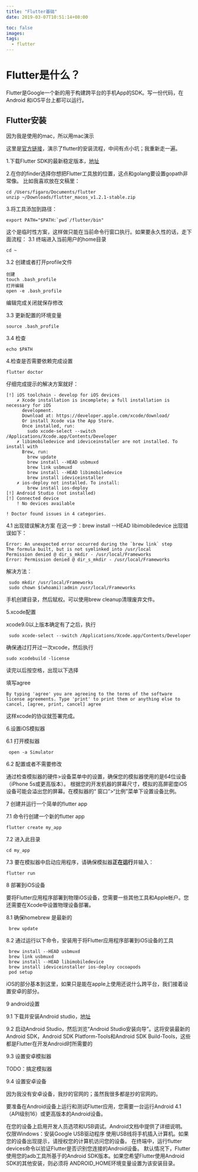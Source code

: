 ```yaml
---
title: "Flutter基础"
date: 2019-03-07T10:51:14+08:00

toc: false
images:
tags: 
  - flutter
---
```


# Flutter是什么？

Flutter是Google一个新的用于构建跨平台的手机App的SDK。写一份代码，在Android 和iOS平台上都可以运行。
## Flutter安装

因为我是使用的mac，所以用mac演示

这里是[官方链接](https://flutter.dev/docs/get-started/install/macos)，演示了flutter的安装流程，中间有点小坑；我重新走一遍。

1.下载Flutter SDK的最新稳定版本，[地址](https://flutter.dev/docs/development/tools/sdk/archive)

2.在你的finder选择你想把Flutter工具放的位置，这点和golang要设置gopath非常像。
比如我喜欢放在文稿里：
 
```
cd /Users/figaro/Documents/flutter
unzip ~/Downloads/flutter_macos_v1.2.1-stable.zip
```
3.将工具添加到路径：


```
export PATH="$PATH:`pwd`/flutter/bin"
```
这个是临时性方案，这样做只能在当前命令行窗口执行。如果要永久性的话，走下面流程：
3.1 终端进入当前用户的home目录
    
    
```
cd ~
```
3.2 创建或者打开profile文件


```
创建
touch .bash_profile 
打开编辑
open -e .bash_profile 
```
编辑完成关闭就保存修改

3.3 更新配置的环境变量


```
source .bash_profile
```
3.4 检查


```
echo $PATH
```

4.检查是否需要依赖完成设置


```
flutter doctor
```
仔细完成提示的解决方案就好：

```
[!] iOS toolchain - develop for iOS devices
    ✗ Xcode installation is incomplete; a full installation is necessary for iOS
      development.
      Download at: https://developer.apple.com/xcode/download/
      Or install Xcode via the App Store.
      Once installed, run:
        sudo xcode-select --switch /Applications/Xcode.app/Contents/Developer
    ✗ libimobiledevice and ideviceinstaller are not installed. To install with
      Brew, run:
        brew update
        brew install --HEAD usbmuxd
        brew link usbmuxd
        brew install --HEAD libimobiledevice
        brew install ideviceinstaller
    ✗ ios-deploy not installed. To install:
        brew install ios-deploy
[!] Android Studio (not installed)
[!] Connected device
    ! No devices available

! Doctor found issues in 4 categories.
```
4.1 出现错误解决方案
在这一步：brew install --HEAD libimobiledevice 出现错误如下：


```
Error: An unexpected error occurred during the `brew link` step
The formula built, but is not symlinked into /usr/local
Permission denied @ dir_s_mkdir - /usr/local/Frameworks
Error: Permission denied @ dir_s_mkdir - /usr/local/Frameworks
```
解决方法：


```
 sudo mkdir /usr/local/Frameworks
 sudo chown $(whoami):admin /usr/local/Frameworks
```
手机创建目录，然后赋权。可以使用brew cleanup清理废弃文件。

5.xcode配置

xcode9.0以上版本确定有了之后，执行

```
 sudo xcode-select --switch /Applications/Xcode.app/Contents/Developer
```

确保通过打开过一次xcode，然后执行

```
sudo xcodebuild -license
```
读完以后按空格，出现以下选择

填写agree

```
By typing 'agree' you are agreeing to the terms of the software license agreements. Type 'print' to print them or anything else to cancel, [agree, print, cancel] agree
```
这样xcode的协议就签署完成。

6.设置iOS模拟器

6.1 打开模拟器


```
 open -a Simulator
```

6.2 配置或者不需要修改

通过检查模拟器的硬件>设备菜单中的设置，确保您的模拟器使用的是64位设备（iPhone 5s或更高版本）。
根据您的开发机器的屏幕尺寸，模拟的高屏密度iOS设备可能会溢出您的屏幕。在模拟器的“ 窗口”>“比例”菜单下设置设备比例。

7 创建并运行一个简单的flutter app

7.1 命令行创建一个新的flutter app


```
flutter create my_app
```
7.2 进入此目录


```
cd my_app
```
7.3 要在模拟器中启动应用程序，请确保模拟器**正在运行**并输入：


```
flutter run
```

8 部署到iOS设备

要将Flutter应用程序部署到物理iOS设备，您需要一些其他工具和Apple帐户。您还需要在Xcode中设置物理设备部署。

8.1 确保homebrew 是最新的


```
 brew update
```
8.2 通过运行以下命令，安装用于将Flutter应用程序部署到iOS设备的工具


```
 brew install --HEAD usbmuxd
 brew link usbmuxd
 brew install --HEAD libimobiledevice
 brew install ideviceinstaller ios-deploy cocoapods
 pod setup
```

iOS的部分基本到这里，如果只是能在apple上使用还说什么跨平台，我们接着设置安卓的部分。


9 android设置

9.1 下载并安装Android studio，[地址](https://developer.android.com/studio)

9.2 启动Android Studio，然后浏览“Android Studio安装向导”。这将安装最新的Android SDK，Android SDK Platform-Tools和Android SDK Build-Tools，这些都是Flutter在开发Android时所需要的

9.3 设置安卓模拟器

TODO：搞定模拟器


9.4 设置安卓设备

因为我没有安卓设备，我抄的官网的；虽然我很多都是抄的官网的。

要准备在Android设备上运行和测试Flutter应用，您需要一台运行Android 4.1（API级别16）或更高版本的Android设备。

在您的设备上启用开发人员选项和USB调试。Android文档中提供了详细说明。
仅限Windows：安装Google USB驱动程序
使用USB线将手机插入计算机。如果您的设备出现提示，请授权您的计算机访问您的设备。
在终端中，运行flutter devices命令以验证Flutter是否识别您连接的Android设备。
默认情况下，Flutter使用您的adb工具所基于的Android SDK版本。如果您希望Flutter使用Android SDK的其他安装，则必须将 ANDROID_HOME环境变量设置为该安装目录。






